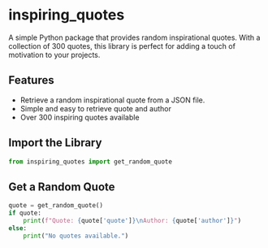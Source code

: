 # inspiring_quotes

A simple Python package that provides random inspirational quotes. With a collection of 300 quotes, this library is perfect for adding a touch of motivation to your projects.

## Features

- Retrieve a random inspirational quote from a JSON file.
- Simple and easy to retrieve quote and author
- Over 300 inspiring quotes available

## Import the Library

```python
from inspiring_quotes import get_random_quote
```

## Get a Random Quote

```python
quote = get_random_quote()
if quote:
    print(f"Quote: {quote['quote']}\nAuthor: {quote['author']}")
else:
    print("No quotes available.")
```
